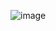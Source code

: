 ![image](https://user-images.githubusercontent.com/31981663/166690816-1e24c45a-5bb2-44e8-b6a3-4799e7f9c1ff.png)
